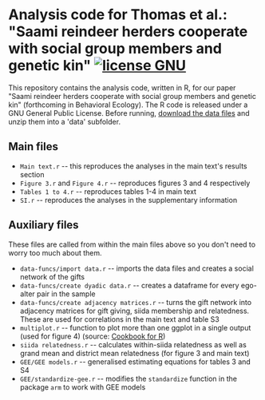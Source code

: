 # Analysis code for Thomas et al.: "Saami reindeer herders cooperate with social group members and genetic kin" [![license GNU](http://b.repl.ca/v1/license-GNU-brightgreen.png)][license]

[license]: https://github.com/matthewgthomas/saami-gift-games/blob/master/LICENSE

This repository contains the analysis code, written in R, for our paper "Saami reindeer herders cooperate with social group members and genetic kin" (forthcoming in Behavioral Ecology). The R code is released under a GNU General Public License.
Before running, [download the data files](http://dryad.com) and unzip them into a 'data' subfolder.

## Main files

+ `Main text.r` -- this reproduces the analyses in the main text's results section
+ `Figure 3.r` and `Figure 4.r` -- reproduces figures 3 and 4 respectively
+ `Tables 1 to 4.r` -- reproduces tables 1-4 in main text
+ `SI.r` -- reproduces the analyses in the supplementary information

## Auxiliary files
These files are called from within the main files above so you don't need to worry too much about them.

+ `data-funcs/import data.r` -- imports the data files and creates a social network of the gifts
+ `data-funcs/create dyadic data.r` -- creates a dataframe for every ego-alter pair in the sample
+ `data-funcs/create adjacency matrices.r` -- turns the gift network into adjacency matrices for gift giving, siida membership and relatedness. These are used for correlations in the main text and table S3
+ `multiplot.r` -- function to plot more than one ggplot in a single output (used for figure 4) (source: [Cookbook for R](http://www.cookbook-r.com/Graphs/Multiple_graphs_on_one_page_(ggplot2)))
+ `siida relatedness.r` -- calculates within-siida relatedness as well as grand mean and district mean relatedness (for figure 3 and main text)
+ `GEE/GEE models.r` -- generalised estimating equations for tables 3 and S4
+ `GEE/standardize-gee.r` -- modifies the `standardize` function in the package `arm` to work with GEE models
